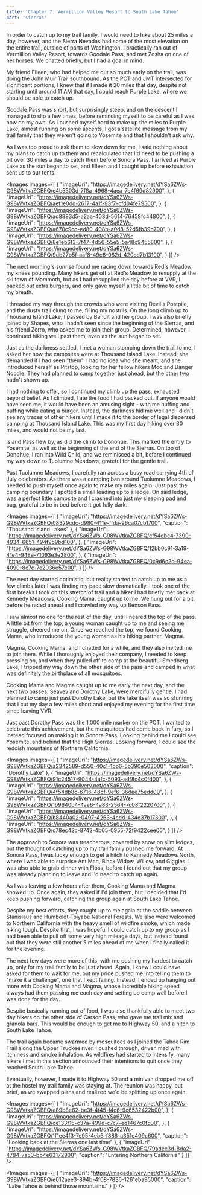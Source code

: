 ```yaml
---
title: 'Chapter 7: Vermillion Valley Resort to South Lake Tahoe'
part: 'sierras'
---
```


<script lang="ts">
import Images from '$lib/components/Images.svelte';
</script>

In order to catch up to my trail family, I would need to hike about 25 miles a day, however, and the Sierra Nevadas had
some of the most elevation on the entire trail, outside of parts of Washington. I practically ran out of Vermillion
Valley Resort, towards Goodale Pass, and met Zosha on one of her horses. We chatted briefly, but I had a goal in mind.

My friend Elleen, who had helped me out so much early on the trail, was doing the John Muir Trail southbound. As the PCT
and JMT intersected for significant portions, I knew that if I made it 20 miles that day, despite not starting until
around 11 AM that day, I could reach Purple Lake, where we should be able to catch up.

Goodale Pass was short, but surprisingly steep, and on the descent I managed to slip a few times, before reminding
myself to be careful as I was now on my own. As I pushed myself hard to make up the miles to Purple Lake, almost running
on some ascents, I got a satellite message from my trail family that they weren't going to Yosemite and that I shouldn't
ask why.

As I was too proud to ask them to slow down for me, I said nothing about my plans to catch up to them and recalculated
that I'd need to be pushing a bit over 30 miles a day to catch them before Sonora Pass. I arrived at Purple Lake as the
sun began to set, and Elleen and I caught up before exhaustion sent us to our tents.

<Images images={[
{
"imageUri": "https://imagedelivery.net/dYSa6ZWs-G98WVtkaZGBFQ/e4b5503d-7f8a-4968-4aea-7e4f69d82900",
},
{
"imageUri": "https://imagedelivery.net/dYSa6ZWs-G98WVtkaZGBFQ/aef1e0dd-2617-4a1f-93f7-cfd04fe79500",
},
{
"imageUri": "https://imagedelivery.net/dYSa6ZWs-G98WVtkaZGBFQ/ad8883d5-a2aa-408d-5614-76458fc44800",
},
{
"imageUri": "https://imagedelivery.net/dYSa6ZWs-G98WVtkaZGBFQ/a678c9cc-ed80-408b-a0d8-52d5fb39b700",
},
{
"imageUri": "https://imagedelivery.net/dYSa6ZWs-G98WVtkaZGBFQ/8e1eb6f3-7f47-4d56-55e5-5a48c9455800",
},
{
"imageUri": "https://imagedelivery.net/dYSa6ZWs-G98WVtkaZGBFQ/9db27b5f-aaf8-49c6-082d-420cd7b13100",
}
]} />

The next morning's sunrise found me racing down towards Red's Meadow, my knees pounding. Many hikers get off at Red's
Meadow to resupply at the ski town of Mammoth, but as I had resupplied the day before at VVR, I packed out extra
burgers, and only gave myself a little bit of time to catch my breath.

I threaded my way through the crowds who were visiting Devil's Postpile, and the dusty trail clung to me, filling my
nostrils. On the long climb up to Thousand Island Lake, I passed by Bandit and her group. I was also briefly joined by
Shapes, who I hadn't seen since the beginning of the Sierras, and his friend Zorro, who asked me to join their group.
Determined, however, I continued hiking well past them, even as the sun began to set.

Just as the darkness settled, I met a woman stomping down the trail to me. I asked her how the campsites were at
Thousand Island Lake. Instead, she demanded if I had seen "them". I had no idea who she meant, and she introduced
herself as Pitstop, looking for her fellow hikers Moo and Danger Noodle. They had planned to camp together just ahead,
but the other two hadn't shown up.

I had nothing to offer, so I continued my climb up the pass, exhausted beyond belief. As I climbed, I ate the food I had
packed out. If anyone would have seen me, it would have been an amusing sight - with me huffing and puffing while eating
a burger. Instead, the darkness hid me well and I didn't see any traces of other hikers until I made it to the border of
legal dispersed camping at Thousand Island Lake. This was my first day hiking over 30 miles, and would not be my last.

Island Pass flew by, as did the climb to Donohue. This marked the entry to Yosemite, as well as the beginning of the end
of the Sierras. On top of Donohue, I ran into Wild Child, and we reminisced a bit, before I continued my way down to
Tuolumne Meadows, grateful for the gentle trail.

Past Tuolumne Meadows, I carefully ran across a busy road carrying 4th of July celebrators. As there was a camping ban
around Tuolumne Meadows, I needed to push myself once again to make my miles again. Just past the camping boundary I
spotted a small leading up to a ledge. On said ledge, was a perfect little campsite and I crashed into just my sleeping
pad and bag, grateful to be in bed before it got fully dark.

<Images images={[
{
"imageUri": "https://imagedelivery.net/dYSa6ZWs-G98WVtkaZGBFQ/08329cdc-d980-411e-ffda-96ca07cb1700",
"caption": "Thousand Island Lakes"
},
{
"imageUri": "https://imagedelivery.net/dYSa6ZWs-G98WVtkaZGBFQ/cf54dbc4-7390-4934-6651-494f959bd100",
},
{
"imageUri": "https://imagedelivery.net/dYSa6ZWs-G98WVtkaZGBFQ/12bb0c91-3a19-41e4-948e-71093e3e2800",
},
{
"imageUri": "https://imagedelivery.net/dYSa6ZWs-G98WVtkaZGBFQ/0c9d6c2d-94ea-4090-8c7e-7e2036e57e00",
}
]} />

The next day started optimistic, but reality started to catch up to me as a few climbs later I was finding my pace slow
dramatically. I took one of the first breaks I took on this stretch of trail and a hiker I had briefly met back at
Kennedy Meadows, Cooking Mama, caught up to me. We hung out for a bit, before he raced ahead and I crawled my way up
Benson Pass.

I saw almost no one for the rest of the day, until I neared the top of the pass. A little bit from the top, a young
woman caught up to me and seeing me struggle, cheered me on. Once we reached the top, we found Cooking Mama, who
introduced the young woman as his hiking partner, Magma.

Magma, Cooking Mama, and I chatted for a while, and they also invited me to join them. While I thoroughly enjoyed their
company, I needed to keep pressing on, and when they pulled off to camp at the beautiful Smedberg Lake, I tripped my way
down the other side of the pass and camped in what was definitely the birthplace of all mosquitoes.

Cooking Mama and Magma caught up to me early the next day, and the next two passes: Seavey and Dorothy Lake, were
mercifully gentle. I had planned to camp just past Dorothy Lake, but the lake itself was so stunning that I cut my day a
few miles short and enjoyed my evening for the first time since leaving VVR.

Just past Dorothy Pass was the 1,000 mile marker on the PCT. I wanted to celebrate this achievement, but the mosquitoes
had come back in fury, so I instead focused on making it to Sonora Pass. Looking behind me I could see Yosemite, and
behind that the High Sierras. Looking forward, I could see the reddish mountains of Northern California.

<Images images={[
{
"imageUri": "https://imagedelivery.net/dYSa6ZWs-G98WVtkaZGBFQ/a2342589-d550-40c1-1bb6-5b390e503000",
"caption": "Dorothy Lake"
},
{
"imageUri": "https://imagedelivery.net/dYSa6ZWs-G98WVtkaZGBFQ/91c24517-9044-4afc-5093-adf8c4c0fd00",
},
{
"imageUri": "https://imagedelivery.net/dYSa6ZWs-G98WVtkaZGBFQ/4f54db8c-6716-48cf-9ef6-36dee75edd00",
},
{
"imageUri": "https://imagedelivery.net/dYSa6ZWs-G98WVtkaZGBFQ/1b9640b4-4ae6-4a83-2564-7c08f2220700",
},
{
"imageUri": "https://imagedelivery.net/dYSa6ZWs-G98WVtkaZGBFQ/b8440a02-0497-4263-4edd-434e37b17300",
},
{
"imageUri": "https://imagedelivery.net/dYSa6ZWs-G98WVtkaZGBFQ/c78ec42c-8742-4b65-0955-72f9422cee00",
}
]} />

The approach to Sonora was treacherous, covered by snow on slim ledges, but the thought of catching up to my trail
family pushed me forward. At Sonora Pass, I was lucky enough to get a hitch to Kennedy Meadows North, where I was able
to surprise Ant Man, Black Widow, Willow, and Giggles. I was also able to grab dinner with Floss, before I found out
that my group was already planning to leave and I'd need to catch up again.

As I was leaving a few hours after them, Cooking Mama and Magma showed up. Once again, they asked if I'd join them, but
I decided that I'd keep pushing forward, catching the group again at South Lake Tahoe.

Despite my best efforts, they caught up to me again at the saddle between Stanislaus and Humboldt-Toiyabe National
Forests. We also were welcomed to Northern California with the heavy smell of wildfire smoke, which made hiking tough.
Despite that, I was hopeful I could catch up to my group as I had been able to pull off some very high mileage days, but
instead found out that they were still another 5 miles ahead of me when I finally called it for the evening.

The next few days were more of this, with me pushing my hardest to catch up, only for my trail family to be just ahead.
Again, I knew I could have asked for them to wait for me, but my pride pushed me into telling them to "make it a
challenge", one that I kept failing. Instead, I ended up hanging out more with Cooking Mama and Magma, whose incredible
hiking speed always had them passing me each day and setting up camp well before I was done for the day.

Despite basically running out of food, I was also thankfully able to meet two day hikers on the other side of Carson
Pass, who gave me trail mix and granola bars. This would be enough to get me to Highway 50, and a hitch to South Lake
Tahoe.

The trail again became swarmed by mosquitoes as I joined the Tahoe Rim Trail along the Upper Truckee river. I pushed
through, driven mad with itchiness and smoke inhalation. As wildfires had started to intensify, many hikers I met in
this section announced their intentions to quit once they reached South Lake Tahoe.

Eventually, however, I made it to Highway 50 and a minivan dropped me off at the hostel my trail family was staying at.
The reunion was happy, but brief, as we swapped plans and realized we'd be splitting up once again.

<Images images={[
{
"imageUri": "https://imagedelivery.net/dYSa6ZWs-G98WVtkaZGBFQ/e89b8e62-be3f-4f45-f4c6-9c6532422b00",
},
{
"imageUri": "https://imagedelivery.net/dYSa6ZWs-G98WVtkaZGBFQ/ce133f16-c37a-499d-c7c7-ed1467c0f500",
},
{
"imageUri": "https://imagedelivery.net/dYSa6ZWs-G98WVtkaZGBFQ/1f1ee4f3-7e95-4eb6-f888-a351e409c600",
"caption": "Looking back at the Sierras one last time"
},
{
"imageUri": "https://imagedelivery.net/dYSa6ZWs-G98WVtkaZGBFQ/79adec3d-8da2-4784-7a50-bb4e63172900",
"caption": "Entering Northern California"
}
]} />

<Images images={[
{
"imageUri": "https://imagedelivery.net/dYSa6ZWs-G98WVtkaZGBFQ/e012aee3-894b-4f08-7836-1261eba95000",
"caption": "Lake Tahoe is behind those mountains."
}
]} />
